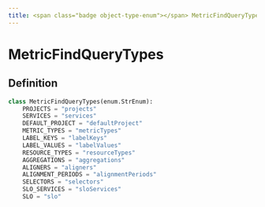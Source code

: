 ```yaml
---
title: <span class="badge object-type-enum"></span> MetricFindQueryTypes
---
```

# <span class="badge object-type-enum"></span> MetricFindQueryTypes

## Definition

```python
class MetricFindQueryTypes(enum.StrEnum):
    PROJECTS = "projects"
    SERVICES = "services"
    DEFAULT_PROJECT = "defaultProject"
    METRIC_TYPES = "metricTypes"
    LABEL_KEYS = "labelKeys"
    LABEL_VALUES = "labelValues"
    RESOURCE_TYPES = "resourceTypes"
    AGGREGATIONS = "aggregations"
    ALIGNERS = "aligners"
    ALIGNMENT_PERIODS = "alignmentPeriods"
    SELECTORS = "selectors"
    SLO_SERVICES = "sloServices"
    SLO = "slo"
```
